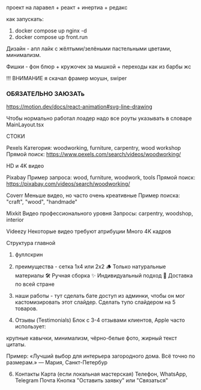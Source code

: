 проект на
ларавел + реакт + инертиа + редакс

как запускать:
1. docker compose up nginx -d
2. docker compose up front.run

Дизайн - апл лайк с жёлтыми/зелёными пастельными цветами, минимализм.

Фишки - фон блюр + кружочек за мышкой + переходы как из барбы жс


!!! ВНИМАНИЕ я скачал фрамер моушн, swiper

### ОБЯЗАТЕЛЬНО ЗАЮЗАТь
https://motion.dev/docs/react-animation#svg-line-drawing


Чтобы нормально работал лоадер надо все роуты указывать в словаре MainLayout.tsx



СТОКИ

Pexels
Категория: woodworking, furniture, carpentry, wood workshop
Прямой поиск: https://www.pexels.com/search/videos/woodworking/

HD и 4K видео

Pixabay
Пример запроса: wood, furniture, woodwork, tools
Прямой поиск: https://pixabay.com/videos/search/woodworking/

Coverr
Меньше видео, но часто очень креативные
Пример поиска: "craft", "wood", "handmade"

Mixkit
Видео профессионального уровня
Запросы: carpentry, woodshop, interior

Videezy
Некоторые видео требуют атрибуции
Много 4K кадров


Структура главной
1. фуллскрин

2. преимущества - сетка 1х4 или 2х2
🪵 Только натуральные материалы
🛠 Ручная сборка
✨ Индивидуальный подход
🚚 Доставка по всей стране

3. наши работы - тут сделать бате доступ из админки, чтобы он мог кастомизировать этот слайдер.
Сделать тупо слайдером на 5 товаров.

4. Отзывы (Testimonials)
Блок с 3-4 отзывами клиентов, Apple часто использует:

крупные кавычки,
минимализм,
чёрно-белые фото,
жирный текст цитаты.

Пример:
«Лучший выбор для интерьера загородного дома. Всё точно по размерам.»
— Мария, Санкт-Петербур

6. Контакты
Карта (если локальная мастерская)
Телефон, WhatsApp, Telegram
Почта
Кнопка "Оставить заявку" или "Связаться"
